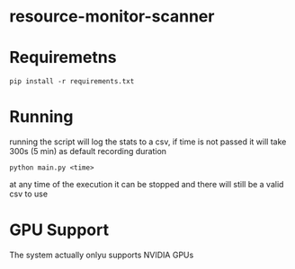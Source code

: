 # resource-monitor-scanner

# Requiremetns
`pip install -r requirements.txt`

# Running
running the script will log the stats to a csv, if time is not passed it will take 300s (5 min) as default recording duration

`python main.py <time>`

at any time of the execution it can be stopped and there will still be a valid csv to use

# GPU Support
The system actually onlyu supports NVIDIA GPUs
